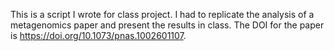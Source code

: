 This is a script I wrote for class project. I had to replicate the analysis of a metagenomics paper and present the results in class. The DOI for the paper is https://doi.org/10.1073/pnas.1002601107. 
